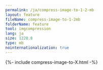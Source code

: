 ```yaml
---
permalink: /ja/compress-image-to-1-2-mb
layout: feature
fileName: compress-image-to-1-2mb
folderName: feature
tool: imgcompression
lang: ja
size: 1228.8
type: mb
nointernationalization: true
---
```

{%- include compress-image-to-X.html -%}
      